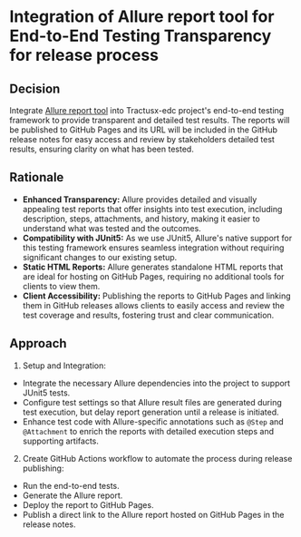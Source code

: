 # Integration of Allure report tool for End-to-End Testing Transparency for release process

## Decision

Integrate [Allure report tool](https://allurereport.org/) into Tractusx-edc project's end-to-end testing framework to provide transparent and detailed test results. 
The reports will be published to GitHub Pages and its URL will be included in the GitHub release notes for easy access and 
review by stakeholders detailed test results, ensuring clarity on what has been tested.

## Rationale

- **Enhanced Transparency:** 
Allure provides detailed and visually appealing test reports that offer insights into test execution, including 
description, steps, attachments, and history, making it easier to understand what was tested and the outcomes.
- **Compatibility with JUnit5:** 
As we use JUnit5, Allure's native support for this testing framework ensures seamless integration without requiring 
significant changes to our existing setup.
- **Static HTML Reports:** 
Allure generates standalone HTML reports that are ideal for hosting on GitHub Pages, requiring no additional tools for 
clients to view them.
- **Client Accessibility:** 
Publishing the reports to GitHub Pages and linking them in GitHub releases allows clients to easily access and review 
the test coverage and results, fostering trust and clear communication.

## Approach

1) Setup and Integration:
- Integrate the necessary Allure dependencies into the project to support JUnit5 tests.
- Configure test settings so that Allure result files are generated during test execution, but delay report generation
until a release is initiated.
- Enhance test code with Allure-specific annotations such as `@Step` and `@Attachment` to enrich the reports with
detailed execution steps and supporting artifacts.
2) Create GitHub Actions workflow to automate the process during release publishing:
- Run the end-to-end tests.
- Generate the Allure report.
- Deploy the report to GitHub Pages.
- Publish a direct link to the Allure report hosted on GitHub Pages in the release notes.


